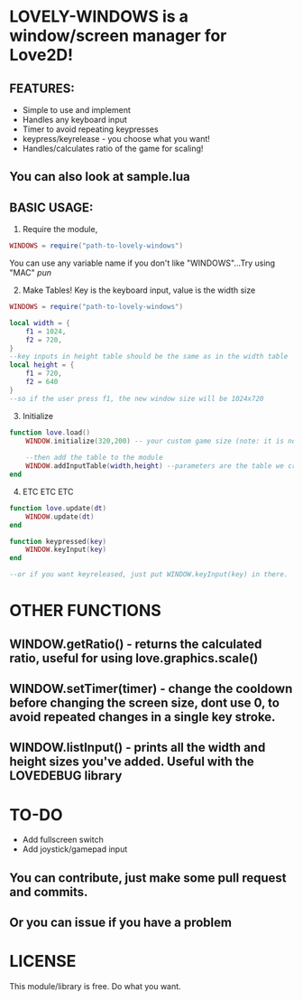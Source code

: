 # LOVELY-WINDOWS is a window/screen manager for Love2D!

## FEATURES:
* Simple to use and implement
* Handles any keyboard input
* Timer to avoid repeating keypresses
* keypress/keyrelease - you choose what you want!
* Handles/calculates ratio of the game for scaling!

## You can also look at sample.lua

## BASIC USAGE:
1. Require the module,
```lua
WINDOWS = require("path-to-lovely-windows")

```
You can use any variable name if you don't like "WINDOWS"...Try using "MAC" *pun*

2. Make Tables! Key is the keyboard input, value is the width size
```lua
WINDOWS = require("path-to-lovely-windows")

local width = {
	f1 = 1024,
	f2 = 720,
}
--key inputs in height table should be the same as in the width table
local height = {
	f1 = 720,
	f2 = 640
}
--so if the user press f1, the new window size will be 1024x720
```

3. Initialize
```lua
function love.load()
	WINDOW.initialize(320,200) -- your custom game size (note: it is not the same as the window size)
	
	--then add the table to the module
	WINDOW.addInputTable(width,height) --parameters are the table we created earlier
end
```

4. ETC ETC ETC
```lua
function love.update(dt)
	WINDOW.update(dt)
end

function keypressed(key)
	WINDOW.keyInput(key)
end

--or if you want keyreleased, just put WINDOW.keyInput(key) in there.
```

# OTHER FUNCTIONS

## WINDOW.getRatio() - returns the calculated ratio, useful for using love.graphics.scale()

## WINDOW.setTimer(timer) - change the cooldown before changing the screen size, dont use 0, to avoid repeated changes in a single key stroke.

## WINDOW.listInput() - prints all the width and height sizes you've added. Useful with the LOVEDEBUG library

# TO-DO
* Add fullscreen switch
* Add joystick/gamepad input

## You can contribute, just make some pull request and commits. 
## Or you can issue if you have a problem

# LICENSE
This module/library is free. Do what you want.
